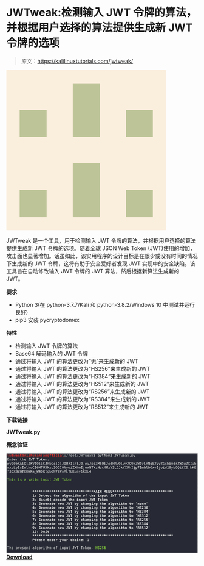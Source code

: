 # JWTweak:检测输入 JWT 令牌的算法，并根据用户选择的算法提供生成新 JWT 令牌的选项

> 原文：<https://kalilinuxtutorials.com/jwtweak/>

[![JWTweak : Detects The Algorithm Of Input JWT Token And Provide Options To Generate The New JWT Token Based On The User Selected Algorithm](img//f8681fb93074b233f4e49260354cf5e2.png "JWTweak : Detects The Algorithm Of Input JWT Token And Provide Options To Generate The New JWT Token Based On The User Selected Algorithm")](https://1.bp.blogspot.com/-7HBNoDfocfs/YPUFZZdLvTI/AAAAAAAAKHU/YMjY0czbkcQTpepzyhcd1PiPaiiV9eMmwCLcBGAsYHQ/s420/19764405%2B%25281%2529.png)

JWTweak 是一个工具，用于检测输入 JWT 令牌的算法，并根据用户选择的算法提供生成新 JWT 令牌的选项。随着全球 JSON Web Token (JWT)使用的增加，攻击面也显著增加。话虽如此，该实用程序的设计目标是在很少或没有时间的情况下生成新的 JWT 令牌，这将有助于安全爱好者发现 JWT 实现中的安全缺陷。该工具旨在自动修改输入 JWT 令牌的 JWT 算法，然后根据新算法生成新的 JWT。

**要求**

*   Python 3(在 python-3.7.7/Kali 和 python-3.8.2/Windows 10 中测试并运行良好)
*   pip3 安装 pycryptodomex

**特性**

*   检测输入 JWT 令牌的算法
*   Base64 解码输入的 JWT 令牌
*   通过将输入 JWT 的算法更改为“无”来生成新的 JWT
*   通过将输入 JWT 的算法更改为“HS256”来生成新的 JWT
*   通过将输入 JWT 的算法更改为“HS384”来生成新的 JWT
*   通过将输入 JWT 的算法更改为“HS512”来生成新的 JWT
*   通过将输入 JWT 的算法更改为“RS256”来生成新的 JWT
*   通过将输入 JWT 的算法更改为“RS384”来生成新的 JWT
*   通过将输入 JWT 的算法更改为“RS512”来生成新的 JWT

**下载链接**

**JWTweak.py**

**概念验证**

![](img//abc3ecd95d7fb28dfdc618e2c1eebfa0.png)[**Download**](https://github.com/rishuranjanofficial/JWTweak)